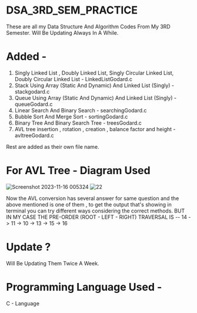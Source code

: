 # DSA_3RD_SEM_PRACTICE
These are all my Data Structure And Algorithm Codes From My 3RD Semester. Will Be Updating Always In A While.

# Added - 
1. Singly Linked List , Doubly Linked List, Singly Circular Linked List, Doubly Circular Linked List - LinkedListGodard.c
2. Stack Using Array (Static And Dynamic) And Linked List (Singly) - stackgodard.c
3. Queue Using Array (Static And Dynamic) And Linked List (Singly) - queueGodard.c
4. Linear Search And Binary Search - searchingGodard.c
5. Bubble Sort And Merge Sort - sortingGodard.c
6. Binary Tree And Binary Search Tree - treesGodard.c
7. AVL tree insertion , rotation , creation , balance factor and height - avltreeGodard.c

 Rest are added as their own file name.

# For AVL Tree - Diagram Used

![Screenshot 2023-11-16 005324](https://github.com/ArunavaCoderEm/DSA_3RD_SEM_PRACTICE/assets/121813676/929d8b20-9e35-4b21-92be-5ec2a997b639)
![22](https://github.com/ArunavaCoderEm/DSA_3RD_SEM_PRACTICE/assets/121813676/d3dd32a2-c431-43e4-a107-965fdbb53fc7)


Now the AVL conversion has several answer for same question and the above mentioned is one of them , to get the output that's showing in terminal you can try different ways considering the correct methods.
BUT IN MY CASE THE PRE-ORDER (ROOT - LEFT - RIGHT) TRAVERSAL IS -- 14 -> 11 -> 10 -> 13 -> 15 -> 16


# Update ?
Will Be Updating Them Twice A Week.

# Programming Language Used - 
C - Language
